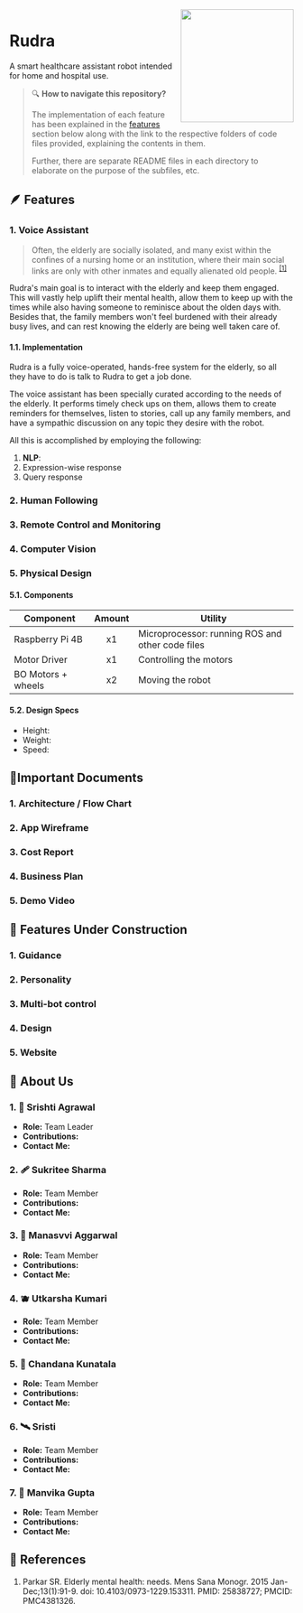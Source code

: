 <img src="https://github.com/aceta-minophen/Rudra/blob/website/Website/public/Rudra.svg" align="right" width="200">

# Rudra
A smart healthcare assistant robot intended for home and hospital use.

> 🔍 **How to navigate this repository?**
> 
> The implementation of each feature has been explained in the [features](https://github.com/aceta-minophen/Rudra/edit/main/README.md#feet-features) section below along with the link to the respective folders of code files provided, explaining the contents in them. 
>
> Further, there are separate README files in each directory to elaborate on the purpose of the subfiles, etc.

## 🪶 Features
### 1. Voice Assistant 
> Often, the elderly are socially isolated, and many exist within the confines of a nursing home or an institution, where their main social links are only with other inmates and equally alienated old people. <sup>[[1]](https://github.com/aceta-minophen/Rudra/edit/main/README.md#-references)</sup>

Rudra's main goal is to interact with the elderly and keep them engaged. This will vastly help uplift their mental health, allow them to keep up with the times while also having someone to reminisce about the olden days with. Besides that, the family members won't feel burdened with their already busy lives, and can rest knowing the elderly are being well taken care of.

#### 1.1. Implementation

Rudra is a fully voice-operated, hands-free system for the elderly, so all they have to do is talk to Rudra to get a job done.

The voice assistant has been specially curated according to the needs of the elderly. It performs timely check ups on them, allows them to create reminders for themselves, listen to stories, call up any family members, and have a sympathic discussion on any topic they desire with the robot.

All this is accomplished by employing the following:
1. **NLP**: 
2. Expression-wise response
3. Query response

### 2. Human Following
### 3. Remote Control and Monitoring
### 4. Computer Vision
### 5. Physical Design
#### 5.1. Components
| Component  | Amount  | Utility |
|---| :-: |---|
| Raspberry Pi 4B | x1 | Microprocessor: running ROS and other code files |
| Motor Driver | x1 | Controlling the motors |
| BO Motors + wheels | x2 | Moving the robot |

#### 5.2. Design Specs
- Height:
- Weight:
- Speed:

## 📑Important Documents
### 1. Architecture / Flow Chart
### 2. App Wireframe
### 3. Cost Report
### 4. Business Plan
### 5. Demo Video

## 🔭 Features Under Construction
### 1. Guidance
### 2. Personality
### 3. Multi-bot control
### 4. Design
### 5. Website

## 🧩 About Us
### 1. 🍃 Srishti Agrawal
- **Role:** Team Leader
- **Contributions:**
- **Contact Me:** 
### 2. 🩹 Sukritee Sharma
- **Role:** Team Member
- **Contributions:**
- **Contact Me:** 
### 3. 🌂 Manasvvi Aggarwal
- **Role:** Team Member
- **Contributions:**
- **Contact Me:** 
### 4. 🫐 Utkarsha Kumari
- **Role:** Team Member
- **Contributions:**
- **Contact Me:** 
### 5. 🌮 Chandana Kunatala
- **Role:** Team Member
- **Contributions:**
- **Contact Me:** 
### 6. 🛰️ Sristi
- **Role:** Team Member
- **Contributions:**
- **Contact Me:** 
### 7. 🔖 Manvika Gupta
- **Role:** Team Member
- **Contributions:**
- **Contact Me:** 


## 📕 References
1. Parkar SR. Elderly mental health: needs. Mens Sana Monogr. 2015 Jan-Dec;13(1):91-9. doi: 10.4103/0973-1229.153311. PMID: 25838727; PMCID: PMC4381326.

